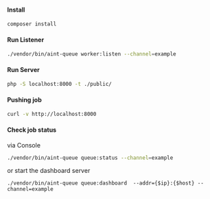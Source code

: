 #### Install

```bash
composer install
```

#### Run Listener

```bash
./vendor/bin/aint-queue worker:listen --channel=example
```

#### Run Server

```bash
php -S localhost:8000 -t ./public/
```

#### Pushing job

```bash
curl -v http://localhost:8000
```

#### Check job status

via Console

```bash
./vendor/bin/aint-queue queue:status --channel=example
```

or start the dashboard server

```
./vendor/bin/aint-queue queue:dashboard  --addr={$ip}:{$host} --channel=example
```